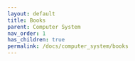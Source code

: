 ```yaml
---
layout: default
title: Books 
parent: Computer System
nav_order: 1
has_children: true
permalink: /docs/computer_system/books
---
```



